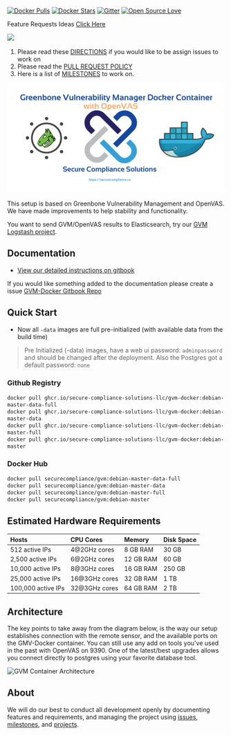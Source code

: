 [![Docker Pulls](https://img.shields.io/docker/pulls/securecompliance/gvm.svg)](https://hub.docker.com/r/securecompliance/gvm/)
[![Docker Stars](https://img.shields.io/docker/stars/securecompliance/gvm.svg)](https://hub.docker.com/r/securecompliance/gvm/)
[![Gitter](https://badges.gitter.im/Secure-Compliance-Solutions-LLC/gvm-docker.svg)](https://gitter.im/Secure-Compliance-Solutions-LLC/gvm-docker)
[![Open Source Love](https://badges.frapsoft.com/os/v1/open-source.svg?v=103)](https://github.com/ellerbrock/open-source-badges/)



Feature Requests Ideas [Click Here](https://github.com/Secure-Compliance-Solutions-LLC/GVM-Docker/discussions/categories/feature-request)

![](https://i.imgur.com/xNlUgCJ.png)

1. Please read these [DIRECTIONS](https://github.com/Secure-Compliance-Solutions-LLC/GVM-Docker/discussions/193) if you would like to be assign issues to work on
2. Please read the [PULL REQUEST POLICY](https://github.com/Secure-Compliance-Solutions-LLC/GVM-Docker/blob/master/PULL-REQUEST-POLICY.md)
3. Here is a list of [MILESTONES](https://github.com/Secure-Compliance-Solutions-LLC/GVM-Docker/milestones) to work on.

![Greenbone Vulnerability Management with OpenVAS](https://github.com/SCS-Labs/Images/raw/main/scs-gvm.png)


This setup is based on Greenbone Vulnerability Management and OpenVAS. We have made improvements to help stability and functionality.

You want to send GVM/OpenVAS results to Elasticsearch, try our [GVM Logstash project](https://github.com/Secure-Compliance-Solutions-LLC/gvm-logstash).

## Documentation
* [View our detailed instructions on gitbook](https://securecompliance.gitbook.io/projects/openvas-greenbone-deployment-full-guide)

If you would like something added to the documentation please create a issue [GVM-Docker Gitbook Repo](https://github.com/Secure-Compliance-Solutions-LLC/gitbook/issues)

## Quick Start

- Now all `-data` images are full pre-initialized (with available data from the build time)

> Pre Initialized (-data) images, have a web ui password: `adminpassword` and should be changed after the deployment. Also the Postgres got a default password: `none`

### Github Registry

```
docker pull ghcr.io/secure-compliance-solutions-llc/gvm-docker:debian-master-data-full
docker pull ghcr.io/secure-compliance-solutions-llc/gvm-docker:debian-master-data
docker pull ghcr.io/secure-compliance-solutions-llc/gvm-docker:debian-master-full
docker pull ghcr.io/secure-compliance-solutions-llc/gvm-docker:debian-master
```


### Docker Hub

```
docker pull securecompliance/gvm:debian-master-data-full
docker pull securecompliance/gvm:debian-master-data
docker pull securecompliance/gvm:debian-master-full
docker pull securecompliance/gvm:debian-master
```

## Estimated Hardware Requirements

| Hosts              | CPU Cores     | Memory    | Disk Space |
| :----------------- | :------------ | :-------- | :--------- |
| 512 active IPs     | 4@2GHz cores  | 8 GB RAM  | 30 GB      |
| 2,500 active IPs   | 6@2GHz cores  | 12 GB RAM | 60 GB      |
| 10,000 active IPs  | 8@3GHz cores  | 16 GB RAM | 250 GB     |
| 25,000 active IPs  | 16@3GHz cores | 32 GB RAM | 1 TB       |
| 100,000 active IPs | 32@3GHz cores | 64 GB RAM | 2 TB       |


## Architecture

The key points to take away from the diagram below, is the way our setup establishes connection with the remote sensor, and the available ports on the GMV-Docker container. You can still use any add on tools you've used in the past with OpenVAS on 9390. One of the latest/best upgrades allows you connect directly to postgres using your favorite database tool. 

![GVM Container Architecture](https://securecompliance.co/wp-content/uploads/2020/11/SCS-GVM-Docker.svg)


## About

We will do our best to conduct all development openly by documenting features and requirements, and managing the project using [issues](https://github.com/Secure-Compliance-Solutions-LLC/GVM-Docker/issues), [milestones](https://github.com/Secure-Compliance-Solutions-LLC/GVM-Docker/milestones), and [projects](https://github.com/Secure-Compliance-Solutions-LLC/GVM-Docker/projects).

<!--
## Dashboard - Sneak peak at our upcoming kibana dashboards

Soon we will release instructions on connecting your OpenVAS vulnerability details to elastic to create dashboards that are interactive and actually work. 

Below is a preview of what we're working on.
![Sneak Peak](https://securecompliance.co/wp-content/uploads/2020/11/dashboard.png)
-->
